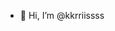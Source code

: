 - 👋 Hi, I’m @kkrriissss
<!---
kkrriissss/kkrriissss is a ✨ special ✨ repository because its `README.md` (this file) appears on your GitHub profile.
You can click the Preview link to take a look at your changes.
--->
